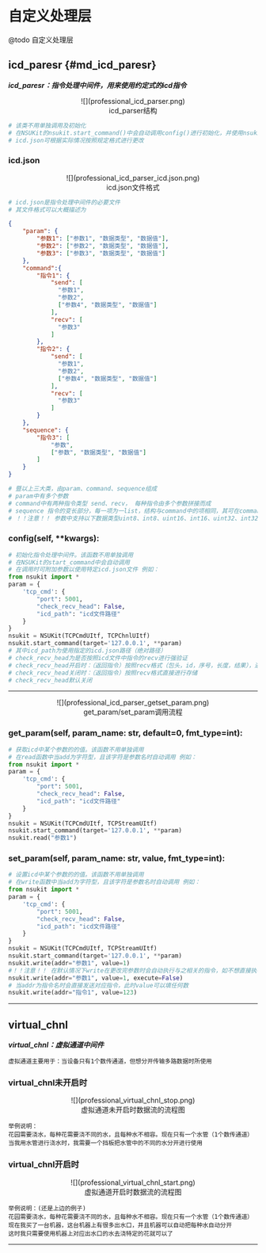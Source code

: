 # 自定义处理层

@todo 自定义处理层

<span id="icd_paresr"></span>

## icd_paresr     {#md_icd_paresr}
_**icd_paresr：指令处理中间件，用来使用约定式的icd指令**_

<center>![](professional_icd_parser.png)</center>
<center>icd_parser结构</center>

```python
# 该类不用单独调用及初始化
# 在NSUKit的nsukit.start_command()中会自动调用config()进行初始化，并使用nsukit文件夹下的icd.json
# icd.json可根据实际情况按照规定格式进行更改

```

### icd.json

<center>![](professional_icd_parser_icd.json.png)</center>
<center>icd.json文件格式</center>

```python
# icd.json是指令处理中间件的必要文件
# 其文件格式可以大概描述为
```

```json
{
    "param": {
        "参数1": ["参数1", "数据类型", "数据值"],
        "参数2": ["参数2", "数据类型", "数据值"],
        "参数3": ["参数3", "数据类型", "数据值"]
    },
    "command":{
        "指令1": {
            "send": [
              "参数1", 
              "参数2", 
              ["参数4", "数据类型", "数据值"]
            ],
            "recv": [
              "参数3"
            ]
        },
        "指令2": {
            "send": [
              "参数1",
              "参数2",
              ["参数4", "数据类型", "数据值"]
            ],
            "recv": [
              "参数3"
            ]
        }
    },
    "sequence": {
        "指令3": [
            "参数",
            ["参数", "数据类型", "数据值"]
        ]
    }
}
```

```python
# 暨以上三大类，由param、command、sequence组成
# param中有多个参数
# command中有两种指令类型 send、recv， 每种指令由多个参数拼接而成
# sequence 指令的变长部分，每一项为一list，结构与command中的项相同，其可在command中被调用{{sequence1}}，程序自动根据excel文件中的内容重复一项
# ！！注意！！ 参数中支持以下数据类型uint8、int8、uint16、int16、uint32、int32、float、double、file_data、file_length
```

### config(self, **kwargs): 
```python
# 初始化指令处理中间件。该函数不用单独调用
# 在NSUKit的start_command中会自动调用
# 在调用时可附加参数以使用特定icd.json文件 例如：
from nsukit import *
param = {
    'tcp_cmd': {
        "port": 5001,
        "check_recv_head": False,
        "icd_path": "icd文件路径"
    }
}
nsukit = NSUKit(TCPCmdUItf, TCPChnlUItf)
nsukit.start_command(target='127.0.0.1', **param)
# 其中icd_path为使用指定的icd.json路径（绝对路径）
# check_recv_head为是否按照icd文件中指令的recv进行强验证
# check_recv_head开启时：（返回指令）按照recv格式（包头，id，序号，长度，结果），进行强验证 即包头，id，序号必须为recv中所写的数值
# check_recv_head关闭时：（返回指令）按照recv格式直接进行存储
# check_recv_head默认关闭
```

---

<center>![](professional_icd_parser_getset_param.png)</center>
<center>get_param/set_param调用流程</center>

### get_param(self, param_name: str, default=0, fmt_type=int):
```python
# 获取icd中某个参数的的值。该函数不用单独调用
# 在read函数中当add为字符型，且该字符是参数名时自动调用 例如：
from nsukit import *
param = {
    'tcp_cmd': {
        "port": 5001,
        "check_recv_head": False,
        "icd_path": "icd文件路径"
    }
}
nsukit = NSUKit(TCPCmdUItf, TCPStreamUItf)
nsukit.start_command(target='127.0.0.1', **param)
nsukit.read("参数1")
```

### set_param(self, param_name: str, value, fmt_type=int):
```python
# 设置icd中某个参数的的值。该函数不用单独调用
# 在write函数中当add为字符型，且该字符是参数名时自动调用 例如：
from nsukit import *
param = {
    'tcp_cmd': {
        "port": 5001,
        "check_recv_head": False,
        "icd_path": "icd文件路径"
    }
}
nsukit = NSUKit(TCPCmdUItf, TCPStreamUItf)
nsukit.start_command(target='127.0.0.1', **param)
nsukit.write(addr="参数1", value=1)
#！！注意！！ 在默认情况下write在更改完参数时会自动执行与之相关的指令，如不想直接执行请增加参数execute=False
nsukit.write(addr="参数1", value=1, execute=False)
# 当addr为指令名时会直接发送对应指令，此时value可以填任何数
nsukit.write(addr="指令1", value=123)
```

---

<span id="virtual_chnl"></span>

## virtual_chnl
_**virtual_chnl：虚拟通道中间件**_
```text
虚拟通道主要用于：当设备只有1个数传通道，但想分开传输多路数据时所使用
```

### virtual_chnl未开启时

<center>![](professional_virtual_chnl_stop.png)</center>
<center>虚拟通道未开启时数据流的流程图</center>

```text
举例说明：
花园需要浇水，每种花需要浇不同的水，且每种水不相容。现在只有一个水管（1个数传通道）
当我用水管进行浇水时，我需要一个挡板把水管中的不同的水分开进行使用
```

### virtual_chnl开启时

<center>![](professional_virtual_chnl_start.png)</center>
<center>虚拟通道开启时数据流的流程图</center>

```text
举例说明：(还是上边的例子)
花园需要浇水，每种花需要浇不同的水，且每种水不相容。现在只有一个水管（1个数传通道）
现在我买了一台机器，这台机器上有很多出水口，并且机器可以自动把每种水自动分开
这时我只需要使用机器上对应出水口的水去浇特定的花就可以了
```

---

